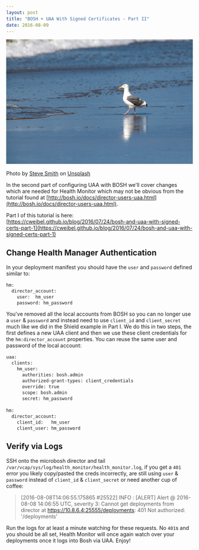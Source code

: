 ```yaml
---
layout: post
title: "BOSH + UAA With Signed Certificates - Part II"
date: 2016-08-09
---
```


![map](https://raw.githubusercontent.com/cweibel/ghost_blog_pics/master/steve-smith-3bus5RKqlOs-unsplash.jpg)



Photo by [Steve Smith](https://unsplash.com/@varrak?utm_source=unsplash&utm_medium=referral&utm_content=creditCopyText) on [Unsplash](https://unsplash.com/s/photos/uri?utm_source=unsplash&utm_medium=referral&utm_content=creditCopyText)



In the second part of configuring UAA with BOSH we'll cover changes which are needed for Health Monitor which may not be obvious from the tutorial found at [http://bosh.io/docs/director-users-uaa.html](http://bosh.io/docs/director-users-uaa.html).

Part I of this tutorial is here: [https://cweibel.github.io/blog/2016/07/24/bosh-and-uaa-with-signed-certs-part-1](https://cweibel.github.io/blog/2016/07/24/bosh-and-uaa-with-signed-certs-part-1)



## Change Health Manager Authentication

In your deployment manifest you should have the `user` and `password` defined similar to:

```
hm:
  director_account:
    user:  hm_user
    password: hm_password
```

You've removed all the local accounts from BOSH so you can no longer use a `user` & `password` and instead need to use `client_id` and `client_secret` much like we did in the Shield example in Part I. We do this in two steps, the first defines a new UAA client and then we use these client credentials for the `hm:director_account` properties. You can reuse the same user and password of the local account:

```
uaa:
  clients:
    hm_user:
      authorities: bosh.admin
      authorized-grant-types: client_credentials
      override: true
      scope: bosh.admin
      secret: hm_password

hm:
  director_account:
    client_id:   hm_user
    client_user: hm_password
```

## Verify via Logs

SSH onto the microbosh director and tail `/var/vcap/sys/log/health_monitor/health_monitor.log`, if you get a `401` error you likely copy/pasted the creds incorrectly, are still using `user` & `password` instead of `client_id` & `client_secret` or need another cup of coffee:


> [2016-08-08T14:06:55.175865 #25522] INFO : [ALERT] Alert @ 2016-08-08 14:06:55 UTC, severity 3: Cannot get deployments from director at https://10.8.6.4:25555/deployments: 401 Not authorized: '/deployments'

Run the logs for at least a minute watching for these requests. No `401`s and you should be all set, Health Monitor will once again watch over your deployments once it logs into Bosh via UAA. Enjoy!